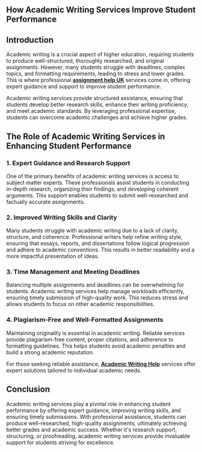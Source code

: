 <article class="w-full text-token-text-primary focus-visible:outline-2 focus-visible:outline-offset-[-4px]" dir="auto" data-testid="conversation-turn-5" data-scroll-anchor="true">

<div class="m-auto text-base py-[18px] px-6">

<div class="mx-auto flex flex-1 text-base gap-4 md:gap-5 lg:gap-6 md:max-w-3xl lg:max-w-[40rem] xl:max-w-[48rem]">

<div class="group/conversation-turn relative flex w-full min-w-0 flex-col agent-turn @xs/thread:px-0 @sm/thread:px-1.5 @md/thread:px-4">

<div class="flex-col gap-1 md:gap-3">

<div class="flex max-w-full flex-col flex-grow">

<div class="min-h-8 text-message relative flex w-full flex-col items-end gap-2 whitespace-normal break-words text-start [.text-message+&amp;]:mt-5" dir="auto" data-message-author-role="assistant" data-message-id="98c43e98-5a0b-4cd0-8b07-9cd407531122" data-message-model-slug="gpt-4o">

<div class="flex w-full flex-col gap-1 empty:hidden first:pt-[3px]">

<div class="markdown prose w-full break-words dark:prose-invert light">

# How Academic Writing Services Improve Student Performance

## Introduction

Academic writing is a crucial aspect of higher education, requiring students to produce well-structured, thoroughly researched, and original assignments. However, many students struggle with deadlines, complex topics, and formatting requirements, leading to stress and lower grades. This is where professional [**assignment help UK**](https://assignmenthelpuk.net/) services come in, offering expert guidance and support to improve student performance.

Academic writing services provide structured assistance, ensuring that students develop better research skills, enhance their writing proficiency, and meet academic standards. By leveraging professional expertise, students can overcome academic challenges and achieve higher grades.

## The Role of Academic Writing Services in Enhancing Student Performance

### **1\. Expert Guidance and Research Support**

One of the primary benefits of academic writing services is access to subject matter experts. These professionals assist students in conducting in-depth research, organizing their findings, and developing coherent arguments. This support enables students to submit well-researched and factually accurate assignments.

### **2\. Improved Writing Skills and Clarity**

Many students struggle with academic writing due to a lack of clarity, structure, and coherence. Professional writers help refine writing style, ensuring that essays, reports, and dissertations follow logical progression and adhere to academic conventions. This results in better readability and a more impactful presentation of ideas.

### **3\. Time Management and Meeting Deadlines**

Balancing multiple assignments and deadlines can be overwhelming for students. Academic writing services help manage workloads efficiently, ensuring timely submission of high-quality work. This reduces stress and allows students to focus on other academic responsibilities.

### **4\. Plagiarism-Free and Well-Formatted Assignments**

Maintaining originality is essential in academic writing. Reliable services provide plagiarism-free content, proper citations, and adherence to formatting guidelines. This helps students avoid academic penalties and build a strong academic reputation.

For those seeking reliable assistance, [**Academic Writing Help**](https://assignmenthelpuk.net/academic-writing-help/) services offer expert solutions tailored to individual academic needs.

## Conclusion

Academic writing services play a pivotal role in enhancing student performance by offering expert guidance, improving writing skills, and ensuring timely submissions. With professional assistance, students can produce well-researched, high-quality assignments, ultimately achieving better grades and academic success. Whether it's research support, structuring, or proofreading, academic writing services provide invaluable support for students striving for excellence.

</div>

</div>

</div>

</div>

</div>

</div>

</div>

</div>

</article>
